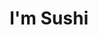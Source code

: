 ---
layout: place
title: I'm Sushi
permalink: /rhode-island/newport/i-m-sushi.html
stateAbbr: RI
stateName: Rhode Island
cityName: Newport
seo:
  type: restaurant
  links: https://www.im-sushi.com/
place_id: ChIJ5wq8XVyv5YkRdJzMFbiIvQ8
photos:
  - name: >-
      places/ChIJ5wq8XVyv5YkRdJzMFbiIvQ8/photos/AeeoHcKY_OOLbdAR4R8Cl1tfICDY9jH1wet9ER-mtBa6T6B3bpOfOTFR6mUSj26sHoFn4Ca5K05jwsMYPtSDc6MUYajH-mrGCESa0KcD1cfjVeO5EK3GjY_tPLYYdZPVpC2JvmCD3Lf-7nf_Tb-C_pBlp9xFq4fydFaEDkVRXSAIA8BYZFq4g7mDnX-yodLn9PNQSsCEWw9AQPzOdLGO2I7w6X10kMbDv-g9B19pUvqMEfpEJopltHPZLX7SyXvHlhaNejiNaDqp2v9Xksd0XLJUifpEXlkS-QmTmNXYfjZK-jdQa7BqwVx3OVC3u2yBLOiB_Qfm00acscUeAlTRSm21B32P7J5ALYAbQ7nk1wOg8qwWWM7_2KW3k09NWZh4ZZ5zxMLuC5KYouBZR-qrA0WUageyzKjeQYKWN9YVjtu1nsi05A
    widthPx: 1600
    heightPx: 1200
    authorAttributions:
      - displayName: Yonatan Ady
        uri: https://maps.google.com/maps/contrib/117753663813146213660
        photoUri: >-
          https://lh3.googleusercontent.com/a-/ALV-UjWSsyZpayDKoGvpp0zp4NF3BqGlLK4Sh19mVDP7rerGM5EN0gU=s100-p-k-no-mo
    flagContentUri: >-
      https://www.google.com/local/imagery/report/?cb_client=maps_api_places.places_api&image_key=!1e10!2sCIHM0ogKEICAgICkqrCGZw&hl=en-US
    googleMapsUri: >-
      https://www.google.com/maps/place//data=!3m4!1e2!3m2!1sCIHM0ogKEICAgICkqrCGZw!2e10!4m2!3m1!1s0x89e5af5c5dbc0ae7:0xfbd88b815cc9c74
  - name: >-
      places/ChIJ5wq8XVyv5YkRdJzMFbiIvQ8/photos/AeeoHcIIuzdZpzCpYjtqfwSOzFPekFKJbdkmaBnL-EbAVBeSeGGWqwgvHIJpOL6ymTxmYp4WKR5jXxKOokL3as815wJlAKKDKzkIFFYFHbNUEhZo-pt1-tJksqJ-igX_ns2fGELtgzdJ_rTXXpVsu2i2slCsNZvEhIAUMVthCV7IDozK79ib5362LHgNEOfnq7VnlVrJpqI6UZPLLpzrx1O2XszQSEUvpgrCaxnV3FYWZPZjzSfCbROgadLTdEdnHOi2ockga4Mw7ICVWmd_gzfoRMXJ7Q5WBiptSOi-1-YgjsHPMEOZ6MTSpb7ZJ37UhBE_k16wP5AnRuTUnxjaM9vuvSEwvIdJonQeJnf2rjYNCLxE2BrBgued2JtYKXt_b6RXviy4Ci-qG4SnRdUA94VVF3kSynOxv18A4Eh3sjVBDnjVsg
    widthPx: 4800
    heightPx: 2700
    authorAttributions:
      - displayName: YD Kim
        uri: https://maps.google.com/maps/contrib/113378716545156607316
        photoUri: >-
          https://lh3.googleusercontent.com/a-/ALV-UjUIqt-gTDJrVwghnVofuQv3Z_91OXTYOkmZ1QuaVR0mZNI8LLrb=s100-p-k-no-mo
    flagContentUri: >-
      https://www.google.com/local/imagery/report/?cb_client=maps_api_places.places_api&image_key=!1e10!2sCIHM0ogKEICAgICLtcjzUQ&hl=en-US
    googleMapsUri: >-
      https://www.google.com/maps/place//data=!3m4!1e2!3m2!1sCIHM0ogKEICAgICLtcjzUQ!2e10!4m2!3m1!1s0x89e5af5c5dbc0ae7:0xfbd88b815cc9c74
  - name: >-
      places/ChIJ5wq8XVyv5YkRdJzMFbiIvQ8/photos/AeeoHcIjtqquVCTyCTzbJjuZAaaG3RgfPaWsi-Xd0xPskuogyeGTcTEqGbq7wIENiIdNPWwXhb2m6vN9Jm1l5GCndZ2gVgGy8nwt10_2hI9An6FN9jA4toIdzW97124vJi12FyyLD5nUhSQPxjgm5ghgmDr89x-d3apXItw481usJnBc21Nbjwzs3TZ1eJxQoG8I3AHvX-agFmML73Q18V-udZSJs-5mqUWlFHlaUjIzWrcVc4wbQ1DV9nv8fObPuTwnz7uKLcIxYx3lBdRlpfvjudn8b7CDWSCBz1YtvRbtod7yrhD_88dEzqLa4qN9J3PcZtcTPRZWPPspmSR82uXw0j1297Fjkrnms-1sXOe2L2RKKXi2MEkc1nBQ-oe_sMX4CdrCTnN55cNI6MTrXmp29IL1_gDhTrRCApZB86CC5MPFSmxO
    widthPx: 4032
    heightPx: 3024
    authorAttributions:
      - displayName: Dominic B
        uri: https://maps.google.com/maps/contrib/117152921847659432507
        photoUri: >-
          https://lh3.googleusercontent.com/a-/ALV-UjUzpewJH5b_t7dgklqgfu1Pu0CHEQGBymhAHYfg6AlrUwWX62s=s100-p-k-no-mo
    flagContentUri: >-
      https://www.google.com/local/imagery/report/?cb_client=maps_api_places.places_api&image_key=!1e10!2sCIHM0ogKEICAgMCwkP_LgQE&hl=en-US
    googleMapsUri: >-
      https://www.google.com/maps/place//data=!3m4!1e2!3m2!1sCIHM0ogKEICAgMCwkP_LgQE!2e10!4m2!3m1!1s0x89e5af5c5dbc0ae7:0xfbd88b815cc9c74
  - name: >-
      places/ChIJ5wq8XVyv5YkRdJzMFbiIvQ8/photos/AeeoHcJr3NNKjsk1G1IxmocA-esb8xVWSrxTglusSTOxX_a_gmTcpKrIeIACS495MAcD5fWL_pDkXYr3BsAzgBalXu46VMQcCXpxeqcs4fLlO_7vPvooeHxLjRk9wBeWyQ-gjk5HW6mAS-ZkDw0vN8oZNGg45gh8BeHPhgtucGZo7VDVxv4dH4fe6LQdC7vPfjfTSrm6153VXY-EB9xRIazWDUXqF3-Q4J_zuqtqxnYnPO7NScq36beZqEhwMrcadntIUp6W95OL0SsvfK4IwHRCe34I_91axOv8tiRSKZOC5QQMkP23IhJoavjkhMLT06dpoTMhqeKd3RYyiD9WEGG8C5gUK5sbTc7MVcChmGVYTRXfePPmGFYOKXEGa1-1rAYx9qPf5HFjdK_EG0McT0AOiTeNfnfsj1Hanbl44wsLAwARTA
    widthPx: 3600
    heightPx: 4800
    authorAttributions:
      - displayName: Rielle Jones-Teske
        uri: https://maps.google.com/maps/contrib/109376391508911899926
        photoUri: >-
          https://lh3.googleusercontent.com/a-/ALV-UjXfnz1FYBqin9j6-EitSxcaR9eX3yDQbq9Ipi0Ra6DBTMlp7zmi4A=s100-p-k-no-mo
    flagContentUri: >-
      https://www.google.com/local/imagery/report/?cb_client=maps_api_places.places_api&image_key=!1e10!2sCIHM0ogKEICAgIC_j-DzLA&hl=en-US
    googleMapsUri: >-
      https://www.google.com/maps/place//data=!3m4!1e2!3m2!1sCIHM0ogKEICAgIC_j-DzLA!2e10!4m2!3m1!1s0x89e5af5c5dbc0ae7:0xfbd88b815cc9c74
  - name: >-
      places/ChIJ5wq8XVyv5YkRdJzMFbiIvQ8/photos/AeeoHcLG9IFF-DoVro9K1VI0O0hED0pe4iuagFozUoe2OfZR-v7Jw8MRbUpBbMQMA0xzHX7eHRx5SvuzpBS5sXUHZyJ-sh64Jzb4Grm-D-x0xZBpcaHxxhmW2yoeySkA4fckfkUq1CJ_lDY3wmPtIDjoa3koD81W5t_mp9WK7Re5NDUp9v5gkwcYAzVyosH8l1B1DHU_yn-LhzMIzaAkgJy2sg8bJA-t86__GuclHqM7mdTnR-WdFVkHcv3RuLcBk74kqwcZlpUMs5mmCyQAgP1LBIEzFnPyUs3EdvwffgJ-r53dVFOjq3DaMsIPx7W5kuEfk_VcsdTKKQoXGlcaROsDe0JzrzOpUC6s2zy7OLcHzkm8gNgA5H6vMYKto0Epap4dG59p8gqsOIBl8uYIl3w1gvNC8ii-sooz06510nQ9N0x1IA
    widthPx: 2296
    heightPx: 4080
    authorAttributions:
      - displayName: joel hulse
        uri: https://maps.google.com/maps/contrib/101914262393355396010
        photoUri: >-
          https://lh3.googleusercontent.com/a-/ALV-UjWJG0vhs1yl0RIncpzXabvLZZ9RYKZ-zU4Jc7Q8dSapc4-ptNLQ=s100-p-k-no-mo
    flagContentUri: >-
      https://www.google.com/local/imagery/report/?cb_client=maps_api_places.places_api&image_key=!1e10!2sCIHM0ogKEICAgID_yMy8TQ&hl=en-US
    googleMapsUri: >-
      https://www.google.com/maps/place//data=!3m4!1e2!3m2!1sCIHM0ogKEICAgID_yMy8TQ!2e10!4m2!3m1!1s0x89e5af5c5dbc0ae7:0xfbd88b815cc9c74
  - name: >-
      places/ChIJ5wq8XVyv5YkRdJzMFbiIvQ8/photos/AeeoHcKoqF2JhcuD4R5z9LRz5VbNX3pxlSuMyM16cuCC1QO2LGexRT1iLCirmojr1A_H36UjUsKYKHLIWWtCppIGalbNtzl4cmJjQa0Lqu6qGySuce8fHYUnUjCZFqaXA7O6xDovVDLLeVVlvcHfkYKLxFSpof4v5Lt9gFiJoE4e-onXHpipnuA76W1vOfCMOI-GCbl-XwiYEt4KBI43RSZrgVpWjN0lv9GZ_A9tq7dtpI1GmWBSsiEP5HnB2q8XUdG8xfEtSrbvcPKP84fTFthqdwRJT5NsO_uOcwWXWowRV1s3GhSIwYlNO6pLLRz86l3zGT8yB86KCKCTqXt8F9bVfDDB-q5e_XhDsbzFrmaIWbQbOcwa5rvqzlLek1BwU9vLS6Jyo5VMINdKWd7yfRf3baDbEFlTHdcUDRqQbu2NBPi1Cg
    widthPx: 4032
    heightPx: 3024
    authorAttributions:
      - displayName: Barry Yen
        uri: https://maps.google.com/maps/contrib/102121354402180572298
        photoUri: >-
          https://lh3.googleusercontent.com/a-/ALV-UjUoOkFbUTTB1UQ96TqA-K8eeYRUXWzmR4APPQ4DMBPzzj8dPygh=s100-p-k-no-mo
    flagContentUri: >-
      https://www.google.com/local/imagery/report/?cb_client=maps_api_places.places_api&image_key=!1e10!2sCIHM0ogKEICAgIDmofTrFQ&hl=en-US
    googleMapsUri: >-
      https://www.google.com/maps/place//data=!3m4!1e2!3m2!1sCIHM0ogKEICAgIDmofTrFQ!2e10!4m2!3m1!1s0x89e5af5c5dbc0ae7:0xfbd88b815cc9c74
  - name: >-
      places/ChIJ5wq8XVyv5YkRdJzMFbiIvQ8/photos/AeeoHcJK8bcqT3hjkl5NPCjPV3J5PjCBQgAHoQJJwO2_fZ3rDi-l5QIgPGfYvOGNSoZ4rjiLyCiubchF8vtw6ZO5HkdqPp486aPKLt575y64rvDW7Y-a198yEudUN_pP-8VmwW8p2K-Bj75_O0CN6Nt5AtrWn6Y9qlh0Csj8YtAYSR9WogIItvjqLKKlqbELsgfLDB5Smuz0-u5LZ78WN1SsPIYvICSqWMz8WNX_yGqw5Bu_hkKlJXJazKkSS54Ar5FPMZyBE2U77X-rgmHH10te3FqrLyM3geiRtHsYYPfRfZNAxnlTwErxhqV82N1D6JKd3W-EYyraJ1i-Y0JnrJWqOi61AHLrsZjhrT-fij8fVn3SaHnY2qf0FfagBvOK_lL9Q43YB2dbWMEcrtZ977Eun-Q2P6Bcd8_TOkqh7IVFUqo
    widthPx: 4032
    heightPx: 3024
    authorAttributions:
      - displayName: Martin Bondoc
        uri: https://maps.google.com/maps/contrib/113206509300695413661
        photoUri: >-
          https://lh3.googleusercontent.com/a-/ALV-UjXdcCnjJdXyGODwnhHyE-nUjWHf2RIibHNlIKkZwTg_wzZQ83vb=s100-p-k-no-mo
    flagContentUri: >-
      https://www.google.com/local/imagery/report/?cb_client=maps_api_places.places_api&image_key=!1e10!2sCIHM0ogKEICAgICp3vi9bw&hl=en-US
    googleMapsUri: >-
      https://www.google.com/maps/place//data=!3m4!1e2!3m2!1sCIHM0ogKEICAgICp3vi9bw!2e10!4m2!3m1!1s0x89e5af5c5dbc0ae7:0xfbd88b815cc9c74
  - name: >-
      places/ChIJ5wq8XVyv5YkRdJzMFbiIvQ8/photos/AeeoHcJx16fGndY3YEOm3bCeK5LDtV4NMx8dG1uW3TpyLOE7s0pOrT85O90xp_JCPjlCT3DphXxGJjjbPs0f06tmpZrKavM730_jP_vyOqyBeiZ8LoA5chvN2uaFnbCqvQJg2akQQtUPZma4a4wzUqroOlAGskwrRbzBGNN11nAyjYSbFcDuqJLXIwSQ8Gj5X4SxhLszafSIpPq3WUbqt3BDdyYy0pODAlCflMKAfGxWLMfvV1HkAkjTxsXFwtbXbLPSN8_q5h8sFYT9stTF3hqpoDxzsAcRfsT_2OIaFQZ7fWdEe-gV1NbXGMRRH3iL8-5dxCNzu4dlZYcFndzeD7_NmkmckB7ugEK1EG8OSNAahXTISCigBBY5iOS_WVDjyKndQxx0o4zmVIjuvBL-wIv42GNgjsbSlhP6b-fnA4XMukIqXOll
    widthPx: 4800
    heightPx: 2700
    authorAttributions:
      - displayName: YD Kim
        uri: https://maps.google.com/maps/contrib/113378716545156607316
        photoUri: >-
          https://lh3.googleusercontent.com/a-/ALV-UjUIqt-gTDJrVwghnVofuQv3Z_91OXTYOkmZ1QuaVR0mZNI8LLrb=s100-p-k-no-mo
    flagContentUri: >-
      https://www.google.com/local/imagery/report/?cb_client=maps_api_places.places_api&image_key=!1e10!2sCIHM0ogKEICAgICLtcjzsQE&hl=en-US
    googleMapsUri: >-
      https://www.google.com/maps/place//data=!3m4!1e2!3m2!1sCIHM0ogKEICAgICLtcjzsQE!2e10!4m2!3m1!1s0x89e5af5c5dbc0ae7:0xfbd88b815cc9c74
  - name: >-
      places/ChIJ5wq8XVyv5YkRdJzMFbiIvQ8/photos/AeeoHcLjyv8PoPz6_aGNVHSif1RS1OPJ_T0vFID9q12soT02EypIY21E8MZunLcy5Av-5Hhrtg7eWnhhU6nUdmIrFsGZNZ9O2pTSWzAmhoa7O6m1ovlBR1b-GEQ0r3haIWQN66HrgOF1AILBD6uoJaFgWur6g12XscsxiuNvlxOmYLUCy8Q6u5B-Ax-FOV-qnLMabkvM-gMtlMZWNPtgmkk_Q7D8kPiAO2h4Awwqep4ZRbZ-KwteEz6yd2NZ_M9bG0J9RBVebcM0nLDZckwR0n_xuiEBWVjCp1e8J4uvnbWu95EK9CvD5Xja-b7ug42_K4RqHp22IA60Mic_5GbZ613I6aPnJwPw-sYSiP0tlZJO7xtJo5fIfmYNU8SCq8YWHD4FUdIihXBUyVVncJVUUCBTJVn80LWNP4TJBOXe79sWGxXxsTZA
    widthPx: 3024
    heightPx: 4032
    authorAttributions:
      - displayName: Clara Camilo
        uri: https://maps.google.com/maps/contrib/112716362195791351286
        photoUri: >-
          https://lh3.googleusercontent.com/a/ACg8ocJAq587BHS66OxjptFtv7EX1OATBNS6KdmzgtKZUzNUVSiJMfX5=s100-p-k-no-mo
    flagContentUri: >-
      https://www.google.com/local/imagery/report/?cb_client=maps_api_places.places_api&image_key=!1e10!2sCIHM0ogKEICAgMCgy6v5kAE&hl=en-US
    googleMapsUri: >-
      https://www.google.com/maps/place//data=!3m4!1e2!3m2!1sCIHM0ogKEICAgMCgy6v5kAE!2e10!4m2!3m1!1s0x89e5af5c5dbc0ae7:0xfbd88b815cc9c74
  - name: >-
      places/ChIJ5wq8XVyv5YkRdJzMFbiIvQ8/photos/AeeoHcKjUdeAcvIcw4P_l-PeFOkYnv_0MwEUQTYjqeqfZdArCuGNDvG45wNhlBmrMIoXQ52kIJJkttenSygR4h4RaKcsksH6fFLW5BmEusyAuNtY1C5rVyYzlqxh_KKYsoxFF5NE243JkqeJN_R7GrIvyx6Og-vNTS7j_7jmEG5zkooN5vPF8QGFo1uDIq_wThaqBJE4g5Lr0c1_A5eAX3XKQWoyWyASGsYMIYNEcLd5ja0sN19uJXJv_coyhpF6BhZ0diYd9JlOilChbCtgrqzqkEZN0_mq5f6EFdEAMw8jwo7uY_yjMhwKOX90SSwXxtWohvhEmgtRxsm_Z6wmZoG99HjMgTeBl5gFXlG7PWlJfqFxd8oN_piZEWVjOoSe2w5r6KqqEBNl0ik66UHikqkhDW0a1u_A1bbwdS8xpLYQsXg
    widthPx: 3264
    heightPx: 2448
    authorAttributions:
      - displayName: Evelin C
        uri: https://maps.google.com/maps/contrib/104002432971750707380
        photoUri: >-
          https://lh3.googleusercontent.com/a-/ALV-UjVgCI_kjc-EvbnAJ4CQfkUB7jYi3wB0KHQqJFQ_9EcuFpo1Nk7XzA=s100-p-k-no-mo
    flagContentUri: >-
      https://www.google.com/local/imagery/report/?cb_client=maps_api_places.places_api&image_key=!1e10!2sCIHM0ogKEICAgICk8t2zdg&hl=en-US
    googleMapsUri: >-
      https://www.google.com/maps/place//data=!3m4!1e2!3m2!1sCIHM0ogKEICAgICk8t2zdg!2e10!4m2!3m1!1s0x89e5af5c5dbc0ae7:0xfbd88b815cc9c74
address: 258 Bellevue Ave, Newport, RI 02840, USA
street: 258 Bellevue Ave
city: Newport
state: RI
zip: '02840'
country: USA
neighborhood: null
latitude: '41.481206'
longitude: '-71.307002'
accessibility_options:
  wheelchairAccessibleParking: true
  wheelchairAccessibleEntrance: true
  wheelchairAccessibleRestroom: true
  wheelchairAccessibleSeating: true
business_status: OPERATIONAL
name: I'm Sushi
google_maps_links:
  directionsUri: >-
    https://www.google.com/maps/dir//''/data=!4m7!4m6!1m1!4e2!1m2!1m1!1s0x89e5af5c5dbc0ae7:0xfbd88b815cc9c74!3e0
  placeUri: https://maps.google.com/?cid=1134213005388323956
  writeAReviewUri: >-
    https://www.google.com/maps/place//data=!4m3!3m2!1s0x89e5af5c5dbc0ae7:0xfbd88b815cc9c74!12e1
  reviewsUri: >-
    https://www.google.com/maps/place//data=!4m4!3m3!1s0x89e5af5c5dbc0ae7:0xfbd88b815cc9c74!9m1!1b1
  photosUri: >-
    https://www.google.com/maps/place//data=!4m3!3m2!1s0x89e5af5c5dbc0ae7:0xfbd88b815cc9c74!10e5
primary_type: Sushi Restaurant
opening_hours:
  regular: null
  current: null
secondary_opening_hours:
  regular:
    weekdayDescriptions: null
    type: null
  current:
    weekdayDescriptions: null
    type: null
phone: (401) 841-1633
price_level: PRICE_LEVEL_INEXPENSIVE
price_range: $10 &ndash; $20
rating: '4.4'
rating_count: 0
website: https://www.im-sushi.com/
description: >-
  Explore I'm Sushi in Newport, RI$$$I'm Sushi in Newport, Rhode Island, stands
  out as a casual sushi destination offering a welcoming atmosphere for those
  seeking fresh Japanese-inspired dishes. This spot features an all-you-can-eat
  menu for both lunch and dinner, complemented by a selection of beer and wine,
  making it ideal for relaxed meals with friends or family. With its emphasis on
  affordable pricing and accessibility options like wheelchair-friendly
  entrances and parking, it's designed to accommodate a variety of diners
  looking for top-rated sushi options nearby. The restaurant's laid-back vibe
  and focus on healthy, flavorful choices ensure a satisfying experience for
  anyone exploring sushi restaurants in the area. Whether you're in the mood for
  inventive rolls or classic favorites, this Newport gem provides a
  straightforward yet enjoyable way to enjoy quality sushi close to home.
generative_summary: >-
  Explore I'm Sushi in Newport, RI$$$I'm Sushi in Newport, Rhode Island, stands
  out as a casual sushi destination offering a welcoming atmosphere for those
  seeking fresh Japanese-inspired dishes. This spot features an all-you-can-eat
  menu for both lunch and dinner, complemented by a selection of beer and wine,
  making it ideal for relaxed meals with friends or family. With its emphasis on
  affordable pricing and accessibility options like wheelchair-friendly
  entrances and parking, it's designed to accommodate a variety of diners
  looking for top-rated sushi options nearby. The restaurant's laid-back vibe
  and focus on healthy, flavorful choices ensure a satisfying experience for
  anyone exploring sushi restaurants in the area. Whether you're in the mood for
  inventive rolls or classic favorites, this Newport gem provides a
  straightforward yet enjoyable way to enjoy quality sushi close to home.
generative_disclosure: Summarized by AI using the Grok-3-Mini model.
reviews:
  - name: >-
      places/ChIJ5wq8XVyv5YkRdJzMFbiIvQ8/reviews/ChZDSUhNMG9nS0VJQ0FnSUNfai1EemRBEAE
    relativePublishTimeDescription: 2 months ago
    rating: 5
    text:
      text: >-
        Incredible sushi at super reasonable prices! Staff was really nice.
        Walked in and last-minute decided we wanted get it to go (nothing to do
        with the restaurant - it was cute and the ambiance was nice) and from
        ordering to walking out it was only 20 mins. Miso soup and crab ravioli
        (rangoons) were also great.
      languageCode: en
    originalText:
      text: >-
        Incredible sushi at super reasonable prices! Staff was really nice.
        Walked in and last-minute decided we wanted get it to go (nothing to do
        with the restaurant - it was cute and the ambiance was nice) and from
        ordering to walking out it was only 20 mins. Miso soup and crab ravioli
        (rangoons) were also great.
      languageCode: en
    authorAttribution:
      displayName: Rielle Jones-Teske
      uri: https://www.google.com/maps/contrib/109376391508911899926/reviews
      photoUri: >-
        https://lh3.googleusercontent.com/a-/ALV-UjXfnz1FYBqin9j6-EitSxcaR9eX3yDQbq9Ipi0Ra6DBTMlp7zmi4A=s128-c0x00000000-cc-rp-mo-ba3
    publishTime: '2025-01-20T00:02:03.148264Z'
    flagContentUri: >-
      https://www.google.com/local/review/rap/report?postId=ChZDSUhNMG9nS0VJQ0FnSUNfai1EemRBEAE&d=17924085&t=1
    googleMapsUri: >-
      https://www.google.com/maps/reviews/data=!4m6!14m5!1m4!2m3!1sChZDSUhNMG9nS0VJQ0FnSUNfai1EemRBEAE!2m1!1s0x89e5af5c5dbc0ae7:0xfbd88b815cc9c74
  - name: >-
      places/ChIJ5wq8XVyv5YkRdJzMFbiIvQ8/reviews/ChdDSUhNMG9nS0VJQ0FnSUNMdGNqemdRRRAB
    relativePublishTimeDescription: 9 months ago
    rating: 4
    text:
      text: >-
        Very reasonable price for sushi compared with other restaurants near
        port side. Parking is great because there is Stop &shop in same block.
        Food itself is not bad, just good for the price, feel healthy food since
        they use less sodium. Service is nice and quick. I don’t want to
        recommend any soup dishes but sushi. Wasabi looked too old and hard.
      languageCode: en
    originalText:
      text: >-
        Very reasonable price for sushi compared with other restaurants near
        port side. Parking is great because there is Stop &shop in same block.
        Food itself is not bad, just good for the price, feel healthy food since
        they use less sodium. Service is nice and quick. I don’t want to
        recommend any soup dishes but sushi. Wasabi looked too old and hard.
      languageCode: en
    authorAttribution:
      displayName: YD Kim
      uri: https://www.google.com/maps/contrib/113378716545156607316/reviews
      photoUri: >-
        https://lh3.googleusercontent.com/a-/ALV-UjUIqt-gTDJrVwghnVofuQv3Z_91OXTYOkmZ1QuaVR0mZNI8LLrb=s128-c0x00000000-cc-rp-mo-ba4
    publishTime: '2024-06-22T00:52:17.902131Z'
    flagContentUri: >-
      https://www.google.com/local/review/rap/report?postId=ChdDSUhNMG9nS0VJQ0FnSUNMdGNqemdRRRAB&d=17924085&t=1
    googleMapsUri: >-
      https://www.google.com/maps/reviews/data=!4m6!14m5!1m4!2m3!1sChdDSUhNMG9nS0VJQ0FnSUNMdGNqemdRRRAB!2m1!1s0x89e5af5c5dbc0ae7:0xfbd88b815cc9c74
  - name: >-
      places/ChIJ5wq8XVyv5YkRdJzMFbiIvQ8/reviews/ChZDSUhNMG9nS0VJQ0FnTUN3a1BfTGZnEAE
    relativePublishTimeDescription: 4 weeks ago
    rating: 5
    text:
      text: >-
        Great all you can eat sushi. The sushi tasted fresh with multiple visits
        and would recommend this place.
      languageCode: en
    originalText:
      text: >-
        Great all you can eat sushi. The sushi tasted fresh with multiple visits
        and would recommend this place.
      languageCode: en
    authorAttribution:
      displayName: Dominic B
      uri: https://www.google.com/maps/contrib/117152921847659432507/reviews
      photoUri: >-
        https://lh3.googleusercontent.com/a-/ALV-UjUzpewJH5b_t7dgklqgfu1Pu0CHEQGBymhAHYfg6AlrUwWX62s=s128-c0x00000000-cc-rp-mo-ba4
    publishTime: '2025-03-16T02:18:39.124213Z'
    flagContentUri: >-
      https://www.google.com/local/review/rap/report?postId=ChZDSUhNMG9nS0VJQ0FnTUN3a1BfTGZnEAE&d=17924085&t=1
    googleMapsUri: >-
      https://www.google.com/maps/reviews/data=!4m6!14m5!1m4!2m3!1sChZDSUhNMG9nS0VJQ0FnTUN3a1BfTGZnEAE!2m1!1s0x89e5af5c5dbc0ae7:0xfbd88b815cc9c74
  - name: >-
      places/ChIJ5wq8XVyv5YkRdJzMFbiIvQ8/reviews/ChdDSUhNMG9nS0VJQ0FnSUNKeU9uTjl3RRAB
    relativePublishTimeDescription: a year ago
    rating: 4
    text:
      text: >-
        I ordered Two Special Roll and Una Don (Eel over rice) from Lunch
        special.  The special rolls are delicious.  The Una Don is yummy but the
        portion is very small and not sufficient for lunch.  Overall, food is
        good, but the atmosphere is not that good:  Two employees are cutting
        boxes in the middle of the restaurant.  I have to listen to the box
        cutting noises throughout the whole lunch.
      languageCode: en
    originalText:
      text: >-
        I ordered Two Special Roll and Una Don (Eel over rice) from Lunch
        special.  The special rolls are delicious.  The Una Don is yummy but the
        portion is very small and not sufficient for lunch.  Overall, food is
        good, but the atmosphere is not that good:  Two employees are cutting
        boxes in the middle of the restaurant.  I have to listen to the box
        cutting noises throughout the whole lunch.
      languageCode: en
    authorAttribution:
      displayName: Sherry Huang
      uri: https://www.google.com/maps/contrib/110823179856143831948/reviews
      photoUri: >-
        https://lh3.googleusercontent.com/a-/ALV-UjW8t_TX2_s-dBmZ1u47CwM6Q_f2jE5jfrN8rVmRQMlPSQJRt_ifdg=s128-c0x00000000-cc-rp-mo-ba5
    publishTime: '2023-06-19T20:12:01.114774Z'
    flagContentUri: >-
      https://www.google.com/local/review/rap/report?postId=ChdDSUhNMG9nS0VJQ0FnSUNKeU9uTjl3RRAB&d=17924085&t=1
    googleMapsUri: >-
      https://www.google.com/maps/reviews/data=!4m6!14m5!1m4!2m3!1sChdDSUhNMG9nS0VJQ0FnSUNKeU9uTjl3RRAB!2m1!1s0x89e5af5c5dbc0ae7:0xfbd88b815cc9c74
  - name: >-
      places/ChIJ5wq8XVyv5YkRdJzMFbiIvQ8/reviews/ChZDSUhNMG9nS0VJQ0FnSUQzeDQtWVNREAE
    relativePublishTimeDescription: 4 months ago
    rating: 5
    text:
      text: >-
        My fiancé and I visited Newport from out of town and tried this
        restaurant based on the great reviews. We enjoyed everything. Food was
        great. Customer service was perfect. Will be coming back.
      languageCode: en
    originalText:
      text: >-
        My fiancé and I visited Newport from out of town and tried this
        restaurant based on the great reviews. We enjoyed everything. Food was
        great. Customer service was perfect. Will be coming back.
      languageCode: en
    authorAttribution:
      displayName: xena suon
      uri: https://www.google.com/maps/contrib/107518863392235553477/reviews
      photoUri: >-
        https://lh3.googleusercontent.com/a-/ALV-UjU3QA4O5yiwh89fiWKz5cgUwPNPJCWEkAFrPYw_jUKkCGqkGaO4dQ=s128-c0x00000000-cc-rp-mo-ba3
    publishTime: '2024-11-19T15:06:42.718426Z'
    flagContentUri: >-
      https://www.google.com/local/review/rap/report?postId=ChZDSUhNMG9nS0VJQ0FnSUQzeDQtWVNREAE&d=17924085&t=1
    googleMapsUri: >-
      https://www.google.com/maps/reviews/data=!4m6!14m5!1m4!2m3!1sChZDSUhNMG9nS0VJQ0FnSUQzeDQtWVNREAE!2m1!1s0x89e5af5c5dbc0ae7:0xfbd88b815cc9c74
review_summary: >-
  Insights from Recent Feedback$$$Visitors often rave about the fresh and
  flavorful sushi at this spot, highlighting its great value for money and
  speedy service that keeps things efficient and enjoyable. Many appreciate the
  all-you-can-eat deals and variety of options, making it a solid choice for
  groups or anyone craving reliable Japanese fare without breaking the bank.
  While some note that portions on certain dishes might feel a bit light or that
  the ambiance could use a touch more polish, the overall consensus leans
  positive with praise for the healthy ingredients and friendly atmosphere.
  Folks frequently mention returning for the consistent quality and recommend it
  as a go-to for casual dining experiences in the region. If you're hunting for
  the best sushi near you, this place delivers a generally satisfying meal that
  balances fun and affordability.
review_disclosure: Summarized by AI using the Grok-3-Mini model.
parking_options:
  freeParkingLot: true
  valetParking: false
payment_options:
  acceptsCreditCards: true
  acceptsDebitCards: true
  acceptsCashOnly: false
  acceptsNfc: true
allow_dogs: null
curbside_pickup: null
delivery: true
dine_in: true
good_for_children: true
good_for_groups: true
good_for_sports: false
live_music: false
menu_for_children: null
outdoor_seating: false
reservable: true
restroom: true
serves_beer: true
serves_breakfast: null
serves_brunch: false
serves_cocktails: null
serves_coffee: null
serves_dinner: true
serves_dessert: true
serves_lunch: true
serves_vegetarian_food: true
serves_wine: true
takeout: true
update_category: pro
places_description: null

---